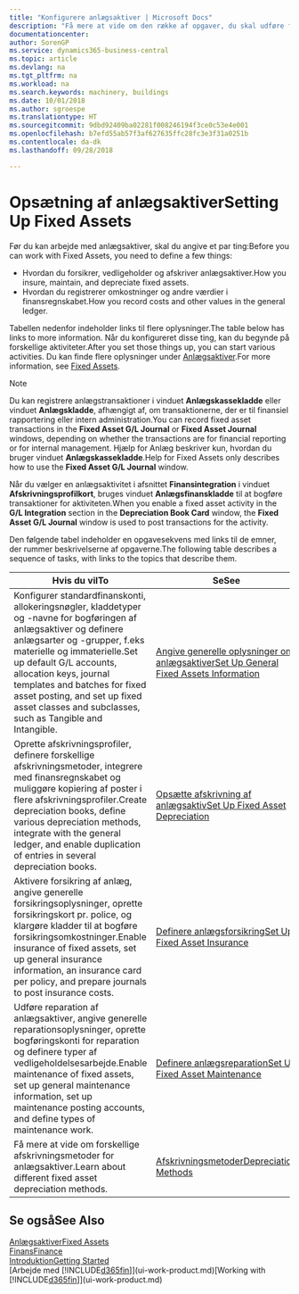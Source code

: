 ```yaml
---
title: "Konfigurere anlægsaktiver | Microsoft Docs"
description: "Få mere at vide om den række af opgaver, du skal udføre for at oprette anlægsaktiver, f.eks. maskiner eller bygninger."
documentationcenter: 
author: SorenGP
ms.service: dynamics365-business-central
ms.topic: article
ms.devlang: na
ms.tgt_pltfrm: na
ms.workload: na
ms.search.keywords: machinery, buildings
ms.date: 10/01/2018
ms.author: sgroespe
ms.translationtype: HT
ms.sourcegitcommit: 9dbd92409ba02281f008246194f3ce0c53e4e001
ms.openlocfilehash: b7efd55ab57f3af627635ffc28fc3e3f31a0251b
ms.contentlocale: da-dk
ms.lasthandoff: 09/28/2018

---
```

# <a name="setting-up-fixed-assets"></a><span data-ttu-id="f6dbd-103">Opsætning af anlægsaktiver</span><span class="sxs-lookup"><span data-stu-id="f6dbd-103">Setting Up Fixed Assets</span></span>
<span data-ttu-id="f6dbd-104">Før du kan arbejde med anlægsaktiver, skal du angive et par ting:</span><span class="sxs-lookup"><span data-stu-id="f6dbd-104">Before you can work with Fixed Assets, you need to define a few things:</span></span>  

* <span data-ttu-id="f6dbd-105">Hvordan du forsikrer, vedligeholder og afskriver anlægsaktiver.</span><span class="sxs-lookup"><span data-stu-id="f6dbd-105">How you insure, maintain, and depreciate fixed assets.</span></span>  
* <span data-ttu-id="f6dbd-106">Hvordan du registrerer omkostninger og andre værdier i finansregnskabet.</span><span class="sxs-lookup"><span data-stu-id="f6dbd-106">How you record costs and other values in the general ledger.</span></span>  

<span data-ttu-id="f6dbd-107">Tabellen nedenfor indeholder links til flere oplysninger.</span><span class="sxs-lookup"><span data-stu-id="f6dbd-107">The table below has links to more information.</span></span> <span data-ttu-id="f6dbd-108">Når du konfigureret disse ting, kan du begynde på forskellige aktiviteter.</span><span class="sxs-lookup"><span data-stu-id="f6dbd-108">After you set those things up, you can start various activities.</span></span> <span data-ttu-id="f6dbd-109">Du kan finde flere oplysninger under [Anlægsaktiver](fa-manage.md).</span><span class="sxs-lookup"><span data-stu-id="f6dbd-109">For more information, see [Fixed Assets](fa-manage.md).</span></span>  

> [!NOTE]  
>   <span data-ttu-id="f6dbd-110">Du kan registrere anlægstransaktioner i vinduet **Anlægskassekladde** eller vinduet **Anlægskladde**, afhængigt af, om transaktionerne, der er til finansiel rapportering eller intern administration.</span><span class="sxs-lookup"><span data-stu-id="f6dbd-110">You can record fixed asset transactions in the **Fixed Asset G/L Journal** or **Fixed Asset Journal** windows, depending on whether the transactions are for financial reporting or for internal management.</span></span> <span data-ttu-id="f6dbd-111">Hjælp for Anlæg beskriver kun, hvordan du bruger vinduet **Anlægskassekladde**.</span><span class="sxs-lookup"><span data-stu-id="f6dbd-111">Help for Fixed Assets only describes how to use the **Fixed Asset G/L Journal** window.</span></span>  

<span data-ttu-id="f6dbd-112">Når du vælger en anlægsaktivitet i afsnittet **Finansintegration** i vinduet **Afskrivningsprofilkort**, bruges vinduet **Anlægsfinanskladde** til at bogføre transaktioner for aktiviteten.</span><span class="sxs-lookup"><span data-stu-id="f6dbd-112">When you enable a fixed asset activity in the **G/L Integration** section in the **Depreciation Book Card** window, the **Fixed Asset G/L Journal** window is used to post transactions for the activity.</span></span>

<span data-ttu-id="f6dbd-113">Den følgende tabel indeholder en opgavesekvens med links til de emner, der rummer beskrivelserne af opgaverne.</span><span class="sxs-lookup"><span data-stu-id="f6dbd-113">The following table describes a sequence of tasks, with links to the topics that describe them.</span></span>  

| <span data-ttu-id="f6dbd-114">Hvis du vil</span><span class="sxs-lookup"><span data-stu-id="f6dbd-114">To</span></span> | <span data-ttu-id="f6dbd-115">Se</span><span class="sxs-lookup"><span data-stu-id="f6dbd-115">See</span></span> |
| --- | --- |
| <span data-ttu-id="f6dbd-116">Konfigurer standardfinanskonti, allokeringsnøgler, kladdetyper og -navne for bogføringen af anlægsaktiver og definere anlægsarter og -grupper, f.eks materielle og immaterielle.</span><span class="sxs-lookup"><span data-stu-id="f6dbd-116">Set up default G/L accounts, allocation keys, journal templates and batches for fixed asset posting, and set up fixed asset classes and subclasses, such as Tangible and Intangible.</span></span> |[<span data-ttu-id="f6dbd-117">Angive generelle oplysninger om anlægsaktiver</span><span class="sxs-lookup"><span data-stu-id="f6dbd-117">Set Up General Fixed Assets Information</span></span>](fa-how-setup-general.md) |
| <span data-ttu-id="f6dbd-118">Oprette afskrivningsprofiler, definere forskellige afskrivningsmetoder, integrere med finansregnskabet og muliggøre kopiering af poster i flere afskrivningsprofiler.</span><span class="sxs-lookup"><span data-stu-id="f6dbd-118">Create depreciation books, define various depreciation methods, integrate with the general ledger, and enable duplication of entries in several depreciation books.</span></span> |[<span data-ttu-id="f6dbd-119">Opsætte afskrivning af anlægsaktiv</span><span class="sxs-lookup"><span data-stu-id="f6dbd-119">Set Up Fixed Asset Depreciation</span></span>](fa-how-setup-depreciation.md) |
| <span data-ttu-id="f6dbd-120">Aktivere forsikring af anlæg, angive generelle forsikringsoplysninger, oprette forsikringskort pr. police, og klargøre kladder til at bogføre forsikringsomkostninger.</span><span class="sxs-lookup"><span data-stu-id="f6dbd-120">Enable insurance of fixed assets, set up general insurance information, an insurance card per policy, and prepare journals to post insurance costs.</span></span> |[<span data-ttu-id="f6dbd-121">Definere anlægsforsikring</span><span class="sxs-lookup"><span data-stu-id="f6dbd-121">Set Up Fixed Asset Insurance</span></span>](fa-how-setup-insurance.md) |
| <span data-ttu-id="f6dbd-122">Udføre reparation af anlægsaktiver, angive generelle reparationsoplysninger, oprette bogføringskonti for reparation og definere typer af vedligeholdelsesarbejde.</span><span class="sxs-lookup"><span data-stu-id="f6dbd-122">Enable maintenance of fixed assets, set up general maintenance information, set up maintenance posting accounts, and define types of maintenance work.</span></span> |[<span data-ttu-id="f6dbd-123">Definere anlægsreparation</span><span class="sxs-lookup"><span data-stu-id="f6dbd-123">Set Up Fixed Asset Maintenance</span></span>](fa-how-setup-maintenance.md) |
| <span data-ttu-id="f6dbd-124">Få mere at vide om forskellige afskrivningsmetoder for anlægsaktiver.</span><span class="sxs-lookup"><span data-stu-id="f6dbd-124">Learn about different fixed asset depreciation methods.</span></span> |[<span data-ttu-id="f6dbd-125">Afskrivningsmetoder</span><span class="sxs-lookup"><span data-stu-id="f6dbd-125">Depreciation Methods</span></span>](fa-depreciation-methods.md) |

## <a name="see-also"></a><span data-ttu-id="f6dbd-126">Se også</span><span class="sxs-lookup"><span data-stu-id="f6dbd-126">See Also</span></span>
[<span data-ttu-id="f6dbd-127">Anlægsaktiver</span><span class="sxs-lookup"><span data-stu-id="f6dbd-127">Fixed Assets</span></span>](fa-manage.md)  
[<span data-ttu-id="f6dbd-128">Finans</span><span class="sxs-lookup"><span data-stu-id="f6dbd-128">Finance</span></span>](finance.md)  
[<span data-ttu-id="f6dbd-129">Introduktion</span><span class="sxs-lookup"><span data-stu-id="f6dbd-129">Getting Started</span></span>](product-get-started.md)  
<span data-ttu-id="f6dbd-130">[Arbejde med [!INCLUDE[d365fin](includes/d365fin_md.md)]](ui-work-product.md)</span><span class="sxs-lookup"><span data-stu-id="f6dbd-130">[Working with [!INCLUDE[d365fin](includes/d365fin_md.md)]](ui-work-product.md)</span></span>

